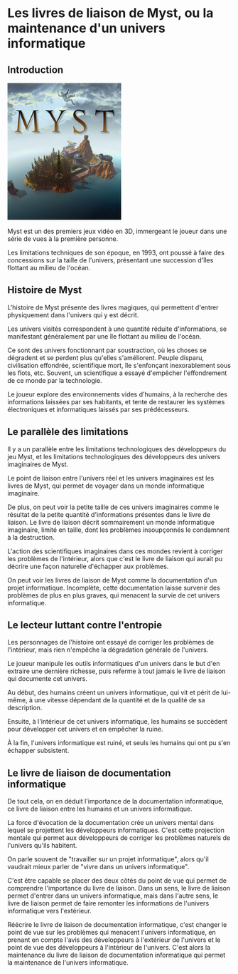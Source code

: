 # Les livres de liaison de Myst, ou la maintenance d'un univers informatique

## Introduction

![MystCover](image/myst.png)
 
Myst est un des premiers jeux vidéo en 3D, immergeant le joueur dans une série de vues à la première personne.

Les limitations techniques de son époque, en 1993, ont poussé à faire des concessions sur la taille de l'univers, présentant une succession d'îles flottant au milieu de l'océan.

## Histoire de Myst

L'histoire de Myst présente des livres magiques, qui permettent d'entrer physiquement dans l'univers qui y est décrit.

Les univers visités correspondent à une quantité réduite d'informations, se manifestant généralement par une île flottant au milieu de l'océan.

Ce sont des univers fonctionnant par soustraction, où les choses se dégradent et se perdent plus qu'elles s'améliorent.
Peuple disparu, civilisation effondrée, scientifique mort, île s'enfonçant inexorablement sous les flots, etc.
Souvent, un scientifique a essayé d'empêcher l'effondrement de ce monde par la technologie.

Le joueur explore des environnements vides d'humains, à la recherche des informations laissées par ses habitants, et tente de restaurer les systèmes électroniques et informatiques laissés par ses prédécesseurs.

## Le parallèle des limitations
Il y a un parallèle entre les limitations technologiques des développeurs du jeu Myst, et les limitations technologiques des développeurs des univers imaginaires de Myst.

Le point de liaison entre l'univers réel et les univers imaginaires est les livres de Myst, qui permet de voyager dans un monde informatique imaginaire.

De plus, on peut voir la petite taille de ces univers imaginaires comme le résultat de la petite quantité d'informations présentes dans le livre de liaison.
Le livre de liaison décrit sommairement un monde informatique imaginaire, limité en taille, dont les problèmes insoupçonnés le condamnent à la destruction.

L'action des scientifiques imaginaires dans ces mondes revient à corriger les problèmes de l'intérieur, alors que c'est le livre de liaison qui aurait pu décrire une façon naturelle d'échapper aux problèmes.

On peut voir les livres de liaison de Myst comme la documentation d'un projet informatique. Incomplète, cette documentation laisse survenir des problèmes de plus en plus graves, qui menacent la survie de cet univers informatique.

## Le lecteur luttant contre l'entropie
Les personnages de l'histoire ont essayé de corriger les problèmes de l'intérieur, mais rien n'empêche la dégradation générale de l'univers.

Le joueur manipule les outils informatiques d'un univers dans le but d'en extraire une dernière richesse, puis referme à tout jamais le livre de liaison qui documente cet univers.

Au début, des humains créent un univers informatique, qui vit et périt de lui-même, à une vitesse dépendant de la quantité et de la qualité de sa description.

Ensuite, à l'intérieur de cet univers informatique, les humains se succèdent pour développer cet univers et en empêcher la ruine.

À la fin, l'univers informatique est ruiné, et seuls les humains qui ont pu s'en échapper subsistent.

## Le livre de liaison de documentation informatique
De tout cela, on en déduit l'importance de la documentation informatique, ce livre de liaison entre les humains et un univers informatique.

La force d'évocation de la documentation crée un univers mental dans lequel se projettent les développeurs informatiques. C'est cette projection mentale qui permet aux développeurs de corriger les problèmes naturels de l'univers qu'ils habitent.

On parle souvent de "travailler sur un projet informatique", alors qu'il vaudrait mieux parler de "vivre dans un univers informatique".

C'est être capable se placer des deux côtés du point de vue qui permet de comprendre l'importance du livre de liaison. Dans un sens, le livre de liaison permet d'entrer dans un univers informatique, mais dans l'autre sens, le livre de liaison permet de faire remonter les informations de l'univers informatique vers l'extérieur.

Réécrire le livre de liaison de documentation informatique, c'est changer le point de vue sur les problèmes qui menacent l'univers informatique, en prenant en compte l'avis des développeurs à l'extérieur de l'univers et le point de vue des développeurs à l'intérieur de l'univers.
C'est alors la maintenance du livre de liaison de documentation informatique qui permet la maintenance de l'univers informatique.
